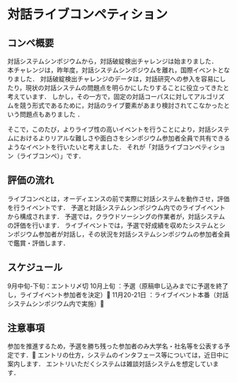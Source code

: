 # 対話ライブコンペティション

## コンペ概要
対話システムシンポジウムから，対話破綻検出チャレンジは始まりました．  
本チャレンジは，昨年度，対話システムシンポジウムを離れ，国際イベントとなりました． 
対話破綻検出チャレンジのデータは，対話研究への参入を容易にしたり，現状の対話システムの問題点を明らかにしたりすることに役立ってきたと考えています． 
しかし，その一方で，固定の対話コーパスに対してアルゴリズムを競う形式であるために，対話のライブ要素があまり検討されてこなかったという問題点もありました
．

そこで，このたび，よりライブ性の高いイベントを行うことにより，対話システムにおけるよりリアルな難しさや面白さをシンポジウム参加者全員で共有できるようなイベントを行いたいと考えました． 
それが「対話ライブコンペティション（ライブコンペ）」です．


## 評価の流れ

ライブコンペとは，オーディエンスの前で実際に対話システムを動作させ，評価を行うイベントです． 
予選と対話システムシンポジウム内でのライブイベントから構成されます． 
予選では，クラウドソーシングの作業者が，対話システムの評価を行います． 
ライブイベントでは，予選で好成績を収めたシステムとシンポジウム参加者が対話し，その状況を対話システムシンポジウムの参加者全員で鑑賞・評価します．


## スケジュール

9月中旬-下旬：エントリ〆切 
10月上旬    ：予選（原稿申し込みまでに予選を終了し，ライブイベント参加者を決定）
11月20-21日 ：ライブイベント本番（対話システムシンポジウム内で実施）


## 注意事項

参加を推進するため，予選を勝ち残った参加者のみ大学名・社名等を公表する予定です．
エントリの仕方，システムのインタフェース等については，近日中に案内します． 
エントリいただくシステムは雑談対話システムを想定しています．

